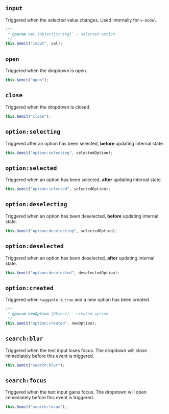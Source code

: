 ## `input`

Triggered when the selected value changes. Used internally for `v-model`.

```js
/**
 * @param val {Object|String}` - selected option.
 */
this.$emit("input", val);
```

## `open`

Triggered when the dropdown is open.

```js
this.$emit("open");
```

## `close`

Triggered when the dropdown is closed.

```js
this.$emit("close");
```

## `option:selecting` <Badge text="v3.11.0+" />

Triggered after an option has been selected, <strong>before</strong> updating internal state. 

```js
this.$emit("option:selecting", selectedOption);
```

## `option:selected` <Badge text="v3.11.0+" />

Triggered when an option has been selected, <strong>after</strong> updating internal state. 

```js
this.$emit("option:selected", selectedOption);
```

## `option:deselecting` <Badge text="v3.11.0+" />

Triggered when an option has been deselected, <strong>before</strong> updating internal state. 

```js
this.$emit("option:deselecting", selectedOption);
```

## `option:deselected` <Badge text="v3.11.0+" />

Triggered when an option has been deselected, <strong>after</strong> updating internal state. 

```js
this.$emit("option:deselected", deselectedOption);
```

## `option:created`

Triggered when `taggable` is `true` and a new option has been created.

```js
/**
 * @param newOption {Object} - created option
 */
this.$emit("option:created", newOption);
```

## `search:blur`

Triggered when the text input loses focus. The dropdown will close immediately before this
event is triggered.

```js
this.$emit("search:blur");
```

## `search:focus`

Triggered when the text input gains focus. The dropdown will open immediately before this
event is triggered.

```js
this.$emit("search:focus");
```
